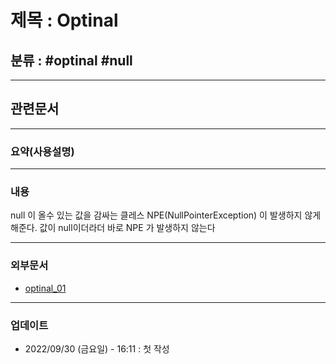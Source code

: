 # 제목 : Optinal

## 분류 : #optinal #null

---
## 관련문서

----
### 요약(사용설명)

---
### 내용
null 이 올수 있는 값을 감싸는 클레스 NPE(NullPointerException) 이 발생하지 않게 해준다.
값이 null이더라더 바로 NPE 가 발생하지 않는다

----
### 외부문서
- [optinal_01](https://mangkyu.tistory.com/70)

----
### 업데이트
-  2022/09/30 (금요일) - 16:11 : 첫 작성







